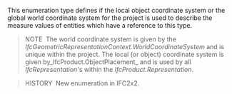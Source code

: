 ﻿This enumeration type defines if the local object coordinate system or the global world coordinate system for the project is used to describe the measure values of entities which have a reference to this type.

> NOTE&nbsp; The world coordinate system is given by the _IfcGeometricRepresentationContext.WorldCoordinateSystem_ and is unique within the project. The local (or object) coordinate system is given by_IfcProduct.ObjectPlacement_ and is used by all _IfcRepresentation_'s within the _IfcProduct.Representation_.

> HISTORY&nbsp; New enumeration in IFC2x2.